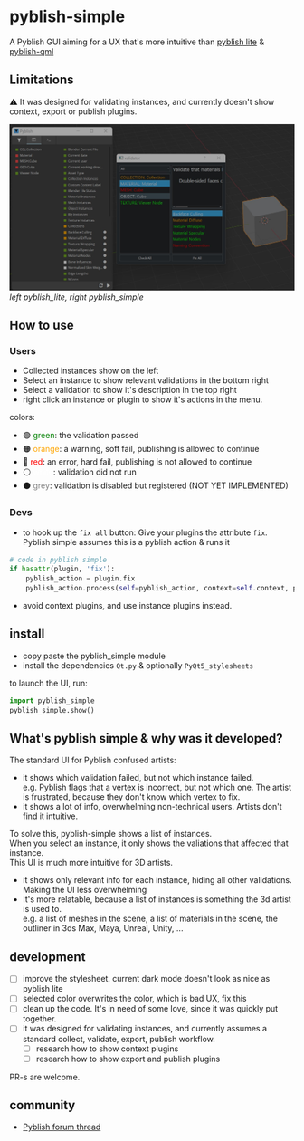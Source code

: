 # pyblish-simple
A Pyblish GUI aiming for a UX that's more intuitive than [pyblish lite](https://github.com/pyblish/pyblish-lite) & [pyblish-qml](https://github.com/pyblish/pyblish-qml)

## Limitations
⚠️ It was designed for validating instances, and currently doesn't show context, export or publish plugins.

![](/docs/screen1.jpg)
_left pyblish_lite, right pyblish_simple_

## How to use
### Users
- Collected instances show on the left 
- Select an instance to show relevant validations in the bottom right
- Select a validation to show it's description in the top right
- right click an instance or plugin to show it's actions in the menu.

colors:
- 🟢 <span style="color: green;">green</span>: the validation passed 
- 🟠 <span style="color: orange;">orange</span>: a warning, soft fail, publishing is allowed to continue
- 🔴 <span style="color: red;">red</span>: an error, hard fail, publishing is not allowed to continue
- ⚪ <span style="color: white;">white</span>: validation did not run
- ⚫ <span style="color: grey;">grey</span>: validation is disabled but registered (NOT YET IMPLEMENTED) 

### Devs
- to hook up the `fix all` button: Give your plugins the attribute `fix`.  
Pyblish simple assumes this is a pyblish action & runs it
```python
# code in pyblish simple
if hasattr(plugin, 'fix'):
    pyblish_action = plugin.fix
    pyblish_action.process(self=pyblish_action, context=self.context, plugin=plugin)
```
- avoid context plugins, and use instance plugins instead.

## install
- copy paste the pyblish_simple module
- install the dependencies `Qt.py` & optionally `PyQt5_stylesheets`

to launch the UI, run:
```python
import pyblish_simple
pyblish_simple.show()
```


## What's pyblish simple & why was it developed? 
The standard UI for Pyblish confused artists:
- it shows which validation failed, but not which instance failed.   
e.g. Pyblish flags that a vertex is incorrect, but not which one. The artist is frustrated, because they don't know which vertex to fix.
- it shows a lot of info, overwhelming non-technical users. Artists don't find it intuitive.  

To solve this, pyblish-simple shows a list of instances.  
When you select an instance, it only shows the valiations that affected that instance.  
This UI is much more intuitive for 3D artists.
- it shows only relevant info for each instance, hiding all other validations. Making the UI less overwhelming
- It's more relatable, because a list of instances is something the 3d artist is used to.  
e.g. a list of meshes in the scene, a list of materials in the scene, the outliner in 3ds Max, Maya, Unreal, Unity, ...


## development
- [ ] improve the stylesheet. current dark mode doesn't look as nice as pyblish lite
- [ ] selected color overwrites the color, which is bad UX, fix this
- [ ] clean up the code. It's in need of some love, since it was quickly put together.
- [ ] it was designed for validating instances, and currently assumes a standard collect, validate, export, publish workflow.
  - [ ] research how to show context plugins
  - [ ] research how to show export and publish plugins

PR-s are welcome.

## community
- [Pyblish forum thread](https://forums.pyblish.com/t/pyblish-simple-a-new-ui-aimed-at-artists/701)


